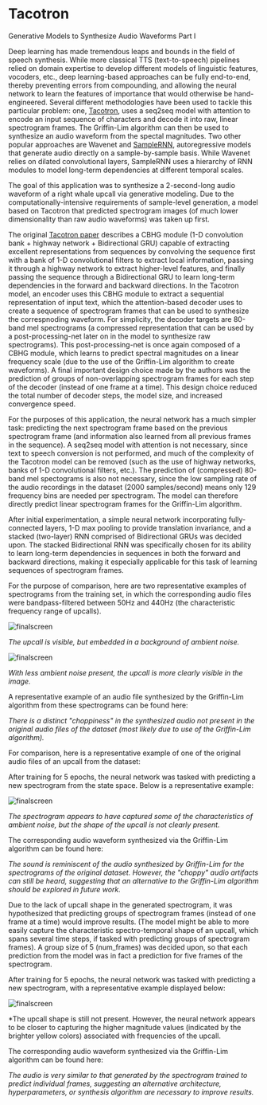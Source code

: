 Tacotron
=========================

Generative Models to Synthesize Audio Waveforms Part I

Deep learning has made tremendous leaps and bounds in the field of speech synthesis. While more classical TTS (text-to-speech) pipelines relied on domain expertise to develop different models of linguistic features, vocoders, etc., deep learning-based approaches can be fully end-to-end, thereby preventing errors from compounding, and allowing the neural network to learn the features of importance that would otherwise be hand-engineered. Several different methodologies have been used to tackle this particular problem: one, [Tacotron](https://arxiv.org/pdf/1703.10135.pdf), uses a seq2seq model with attention to encode an input sequence of characters and decode it into raw, linear spectrogram frames. The Griffin-Lim algorithm can then be used to synthesize an audio waveform from the spectal magnitudes. Two other popular approaches are Wavenet and [SampleRNN](https://arxiv.org/pdf/1612.07837.pdf), autoregressive models that generate audio directly on a sample-by-sample basis. While Wavenet relies on dilated convolutional layers, SampleRNN uses a hierarchy of RNN modules to model long-term dependencies at different temporal scales.

The goal of this application was to synthesize a 2-second-long audio waveform of a right whale upcall via generative modeling. Due to the computationally-intensive requirements of sample-level generation, a model based on Tacotron that predicted spectrogram images (of much lower dimensionality than raw audio waveforms) was taken up first. 

The original [Tacotron paper](https://arxiv.org/pdf/1703.10135.pdf) describes a CBHG module (1-D convolution bank + highway network + Bidirectional GRU) capable of extracting excellent representations from sequences by convolving the sequence first with a bank of 1-D convolutional filters to extract local information, passing it through a highway network to extract higher-level features, and finally passing the sequence through a Bidirectional GRU to learn long-term dependencies in the forward and backward directions. In the Tacotron model, an encoder uses this CBHG module to extract a sequential representation of input text, which the attention-based decoder uses to create a sequence of spectrogram frames that can be used to synthesize the correspnoding waveform. For simplicity, the decoder targets are 80-band mel spectrograms (a compressed representation that can be used by a post-processing-net later on in the model to synthesize raw spectrograms). This post-processing-net is once again composed of a CBHG module, which learns to predict spectral magnitudes on a linear frequency scale (due to the use of the Griffin-Lim algorithm to create waveforms). A final important design choice made by the authors was the prediction of groups of non-overlapping spectrogram frames for each step of the decoder (instead of one frame at a time). This design choice reduced the total number of decoder steps, the model size, and increased convergence speed.

For the purposes of this application, the neural network has a much simpler task: predicting the next spectrogram frame based on the previous spectrogram frame (and information also learned from all previous frames in the sequence). A seq2seq model with attention is not necessary, since text to speech conversion is not performed, and much of the complexity of the Tacotron model can be removed (such as the use of highway networks, banks of 1-D convolutional filters, etc.). The prediction of (compressed) 80-band mel spectograms is also not necessary, since the low sampling rate of the audio recordings in the dataset (2000 samples/second) means only 129 frequency bins are needed per spectrogram. The model can therefore directly predict linear spectrogram frames for the Griffin-Lim algorithm. 

After initial experimentation, a simple neural network incorporating fully-connected layers, 1-D max pooling to provide translation invariance, and a stacked (two-layer) RNN comprised of Bidirectional GRUs was decided upon. The stacked Bidirectional RNN was specifically chosen for its ability to learn long-term dependencies in sequences in both the forward and backward directions, making it especially applicable for this task of learning sequences of spectrogram frames. 

For the purpose of comparison, here are two representative examples of spectrograms from the training set, in which the corresponding audio files were bandpass-filtered between 50Hz and 440Hz (the characteristic frequency range of upcalls).

![finalscreen](https://github.com/cchinchristopherj/Concert-of-Whales/blob/cchinchristopherj-patch-1/Images/finalscreen.png)

*The upcall is visible, but embedded in a background of ambient noise.*

![finalscreen](https://github.com/cchinchristopherj/Concert-of-Whales/blob/cchinchristopherj-patch-1/Images/finalscreen.png)

*With less ambient noise present, the upcall is more clearly visible in the image.*

A representative example of an audio file synthesized by the Griffin-Lim algorithm from these spectrograms can be found here:

*There is a distinct "choppiness" in the synthesized audio not present in the original audio files of the dataset (most likely due to use of the Griffin-Lim algorithm).*

For comparison, here is a representative example of one of the original audio files of an upcall from the dataset:


After training for 5 epochs, the neural network was tasked with predicting a new spectrogram from the state space. Below is a representative example: 

![finalscreen](https://github.com/cchinchristopherj/Concert-of-Whales/blob/cchinchristopherj-patch-1/Images/finalscreen.png)

*The spectrogram appears to have captured some of the characteristics of ambient noise, but the shape of the upcall is not clearly present.*

The corresponding audio waveform synthesized via the Griffin-Lim algorithm can be found here:

*The sound is reminiscent of the audio synthesized by Griffin-Lim for the spectrograms of the original dataset. However, the "choppy" audio artifacts can still be heard, suggesting that an alternative to the Griffin-Lim algorithm should be explored in future work.*

Due to the lack of upcall shape in the generated spectrogram, it was hypothesized that predicting groups of spectrogram frames (instead of one frame at a time) would improve results. (The model might be able to more easily capture the characteristic spectro-temporal shape of an upcall, which spans several time steps, if tasked with predicting groups of spectrogram frames). A group size of 5 (num_frames) was decided upon, so that each prediction from the model was in fact a prediction for five frames of the spectrogram.

After training for 5 epochs, the neural network was tasked with predicting a new spectrogram, with a representative example displayed below:

![finalscreen](https://github.com/cchinchristopherj/Concert-of-Whales/blob/cchinchristopherj-patch-1/Images/finalscreen.png)

*The upcall shape is still not present. However, the neural network appears to be closer to capturing the higher magnitude values (indicated by the brighter yellow colors) associated with frequencies of the upcall. 

The corresponding audio waveform synthesized via the Griffin-Lim algorithm can be found here:

*The audio is very similar to that generated by the spectrogram trained to predict individual frames, suggesting an alternative architecture, hyperparameters, or synthesis algorithm are necessary to improve results.*
